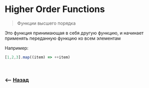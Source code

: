 # Higher Order Functions 
> Функции высшего порядка

Это функция принимающая в себя другую функцию, и начинает применять переданную функцию ко всем элементам

Например:
```javascript
[1,2,3].map((item) => ++item)
``` 

<br>

### ⟵ **<a href="../../readme.md">Назад</a>**
